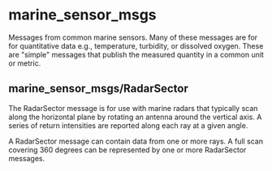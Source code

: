 # marine_sensor_msgs

Messages from common marine sensors. Many of these messages are for
for quantitative data e.g., temperature, turbidity, or dissolved
oxygen.  These are "simple" messages that publish the measured quantity
in a common unit or metric.

## marine_sensor_msgs/RadarSector

The RadarSector message is for use with marine radars that typically scan
along the horizontal plane by rotating an antenna around the vertical axis.
A series of return intensities are reported along each ray at a given angle.

A RadarSector message can contain data from one or more rays. A full scan
covering 360 degrees can be represented by one or more RadarSector messages.
